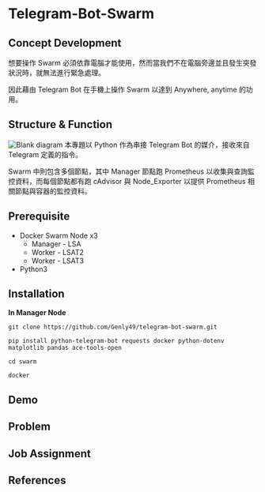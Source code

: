 # Telegram-Bot-Swarm
## Concept Development
想要操作 Swarm 必須依靠電腦才能使用，然而當我們不在電腦旁邊並且發生突發狀況時，就無法進行緊急處理。

因此藉由 Telegram Bot 在手機上操作 Swarm 以達到 Anywhere, anytime 的功用。

## Structure & Function
![Blank diagram](https://github.com/user-attachments/assets/14af925c-7a40-458e-a007-a916e35fb121)
本專題以 Python 作為串接 Telegram Bot 的媒介，接收來自 Telegram 定義的指令。

Swarm 中則包含多個節點，其中 Manager 節點跑 Prometheus 以收集與查詢監控資料，而每個節點都有跑 cAdvisor 與 Node_Exporter 以提供 Prometheus 相關節點與容器的監控資料。

## Prerequisite
* Docker Swarm Node x3
  * Manager - LSA
  * Worker - LSAT2
  * Worker - LSAT3
* Python3

## Installation
**In Manager Node**

`git clone https://github.com/Genly49/telegram-bot-swarm.git`

`pip install python-telegram-bot requests docker python-dotenv matplotlib pandas ace-tools-open`

`cd swarm`

`docker`

## Demo


## Problem


## Job Assignment


## References
